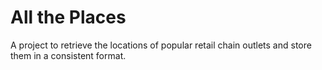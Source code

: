 # All the Places

A project to retrieve the locations of popular retail chain outlets and store them in a consistent format.
